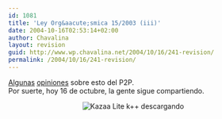 ```yaml
---
id: 1081
title: 'Ley Org&aacute;smica 15/2003 (iii)'
date: 2004-10-16T02:53:14+02:00
author: Chavalina
layout: revision
guid: http://www.wp.chavalina.net/2004/10/16/241-revision/
permalink: /2004/10/16/241-revision/
---
```

<a href="http://www.internautas.org/article.php?sid=1973&#038;mode=thread&#038;order=0" target="_blank">Algunas</a> <a href="http://www.acam.es/noticias_detalle.php?id=259" target="_blank">opiniones</a> sobre esto del P2P.  
Por suerte, hoy 16 de octubre, la gente sigue compartiendo.

<p align="center">
  <img class="imgcentro" src="http://www.chavalina.net/imagenes/fotos/kazaa.jpg" alt="Kazaa Lite k++ descargando" />
</p>
